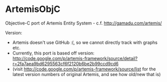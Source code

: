 ArtemisObjC
===========

Objective-C port of Artemis Entity System - c.f. http://gamadu.com/artemis/

Version:
 - Artemis doesn't use GitHub :(, so we cannot directly track with graphs etc.
 - Currently, this port is based off version: http://code.google.com/p/artemis-framework/source/detail?r=2fa7aea9bd6295563cf6f2120b6be2b99ccd9cd6
 - (visit http://code.google.com/p/artemis-framework/source/list for the latest version numbers of original Artemis, and see how old/new that is)


